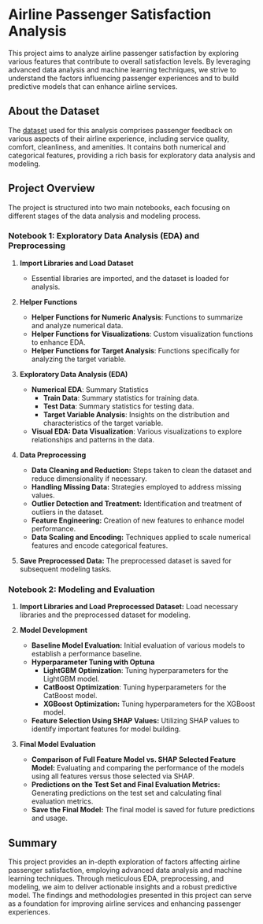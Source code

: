# **Airline Passenger Satisfaction Analysis**

This project aims to analyze airline passenger satisfaction by exploring various features that contribute to overall satisfaction levels. By leveraging advanced data analysis and machine learning techniques, we strive to understand the factors influencing passenger experiences and to build predictive models that can enhance airline services.

## **About the Dataset**
The [dataset](https://www.kaggle.com/datasets/teejmahal20/airline-passenger-satisfaction) used for this analysis comprises passenger feedback on various aspects of their airline experience, including service quality, comfort, cleanliness, and amenities. It contains both numerical and categorical features, providing a rich basis for exploratory data analysis and modeling.

## **Project Overview**
The project is structured into two main notebooks, each focusing on different stages of the data analysis and modeling process.

### **Notebook 1: Exploratory Data Analysis (EDA) and Preprocessing**
1. **Import Libraries and Load Dataset**
    - Essential libraries are imported, and the dataset is loaded for analysis.

2. **Helper Functions**
    - **Helper Functions for Numeric Analysis**: Functions to summarize and analyze numerical data.
    - **Helper Functions for Visualizations**: Custom visualization functions to enhance EDA.
    - **Helper Functions for Target Analysis**: Functions specifically for analyzing the target variable.
3. **Exploratory Data Analysis (EDA)**
    - **Numerical EDA**: Summary Statistics
        - **Train Data**: Summary statistics for training data.
        - **Test Data**: Summary statistics for testing data.
        - **Target Variable Analysis**: Insights on the distribution and characteristics of the target variable.
    - **Visual EDA: Data Visualization**: Various visualizations to explore relationships and patterns in the data.
4. **Data Preprocessing**
    * **Data Cleaning and Reduction:** Steps taken to clean the dataset and reduce dimensionality if necessary.
    * **Handling Missing Data:** Strategies employed to address missing values.
    * **Outlier Detection and Treatment:** Identification and treatment of outliers in the dataset.
    * **Feature Engineering:** Creation of new features to enhance model performance.
    * **Data Scaling and Encoding:** Techniques applied to scale numerical features and encode categorical features.
5. **Save Preprocessed Data:** The preprocessed dataset is saved for subsequent modeling tasks.

### **Notebook 2: Modeling and Evaluation**
1. **Import Libraries and Load Preprocessed Dataset:** Load necessary libraries and the preprocessed dataset for modeling.

2. **Model Development**

    * **Baseline Model Evaluation:** Initial evaluation of various models to establish a performance baseline.
    * **Hyperparameter Tuning with Optuna**
        * **LightGBM Optimization**: Tuning hyperparameters for the LightGBM model.
        * **CatBoost Optimization**: Tuning hyperparameters for the CatBoost model.
        * **XGBoost Optimization:** Tuning hyperparameters for the XGBoost model.
    * **Feature Selection Using SHAP Values:** Utilizing SHAP values to identify important features for model building.
3. **Final Model Evaluation**
    * **Comparison of Full Feature Model vs. SHAP Selected Feature Model:** Evaluating and comparing the performance of the models using all features versus those selected via SHAP.
    * **Predictions on the Test Set and Final Evaluation Metrics:** Generating predictions on the test set and calculating final evaluation metrics.
    * **Save the Final Model:** The final model is saved for future predictions and usage.

## **Summary**
This project provides an in-depth exploration of factors affecting airline passenger satisfaction, employing advanced data analysis and machine learning techniques. Through meticulous EDA, preprocessing, and modeling, we aim to deliver actionable insights and a robust predictive model. The findings and methodologies presented in this project can serve as a foundation for improving airline services and enhancing passenger experiences.
